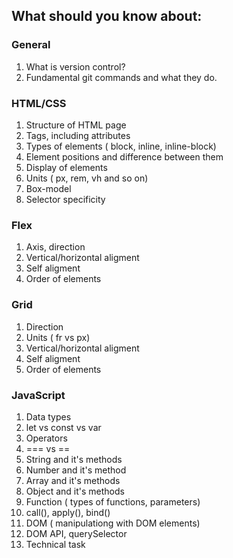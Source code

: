 ## What should you know about:
### General
1. What is version control?
2. Fundamental git commands and what they do.


### HTML/CSS 
1. Structure of HTML page
2. Tags, including attributes
3. Types of elements ( block, inline, inline-block)
4. Element positions and difference between them
5. Display of elements
6. Units ( px, rem, vh and so on)
7. Box-model
8. Selector specificity


### Flex
1. Axis, direction
2. Vertical/horizontal aligment
3. Self aligment
4. Order of elements


### Grid
1. Direction
2. Units ( fr vs px)
3. Vertical/horizontal aligment
4. Self aligment
5. Order of elements


### JavaScript
1. Data types
2. let vs const vs var
3. Operators
4. === vs ==
5. String and it's methods
6. Number and it's method
7. Array and it's methods
8. Object and it's methods
9. Function ( types of functions, parameters)
10. call(), apply(), bind()
11. DOM ( manipulationg with DOM elements)
12. DOM API, querySelector
13. Technical task
